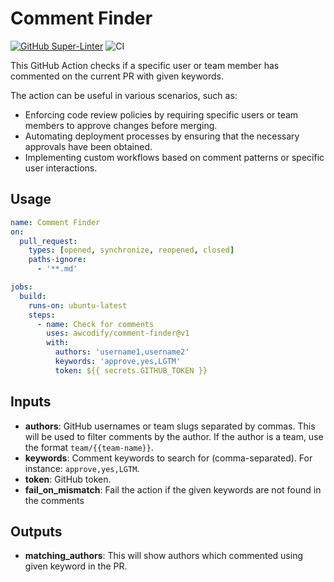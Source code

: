 # Comment Finder

[![GitHub Super-Linter](https://github.com/actions/javascript-action/actions/workflows/linter.yml/badge.svg)](https://github.com/super-linter/super-linter)
![CI](https://github.com/actions/javascript-action/actions/workflows/ci.yml/badge.svg)

This GitHub Action checks if a specific user or team member has commented on the
current PR with given keywords.

The action can be useful in various scenarios, such as:

- Enforcing code review policies by requiring specific users or team members to
  approve changes before merging.
- Automating deployment processes by ensuring that the necessary approvals have
  been obtained.
- Implementing custom workflows based on comment patterns or specific user
  interactions.

## Usage

```yaml
name: Comment Finder
on:
  pull_request:
    types: [opened, synchronize, reopened, closed]
    paths-ignore:
      - '**.md'

jobs:
  build:
    runs-on: ubuntu-latest
    steps:
      - name: Check for comments
        uses: awcodify/comment-finder@v1
        with:
          authors: 'username1,username2'
          keywords: 'approve,yes,LGTM'
          token: ${{ secrets.GITHUB_TOKEN }}
```

## Inputs

- **authors**: GitHub usernames or team slugs separated by commas. This will be
  used to filter comments by the author. If the author is a team, use the format
  `team/{{team-name}}`.
- **keywords**: Comment keywords to search for (comma-separated). For instance:
  `approve,yes,LGTM`.
- **token**: GitHub token.
- **fail_on_mismatch**: Fail the action if the given keywords are not found in
  the comments

## Outputs

- **matching_authors**: This will show authors which commented using given
  keyword in the PR.
